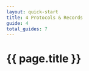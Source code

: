 ```yaml
---
layout: quick-start
title: 4 Protocols & Records
guide: 4
total_guides: 7
---
```

# {{ page.title }}
